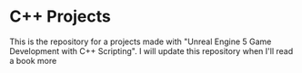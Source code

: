 # C++ Projects

This is the repository for a projects made with "Unreal Engine 5 Game Development with C++ Scripting". I will update this repository when I'll read a book more
